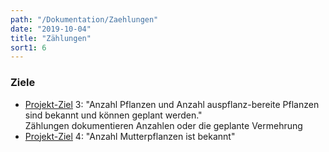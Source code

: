 ```yaml
---
path: "/Dokumentation/Zaehlungen"
date: "2019-10-04"
title: "Zählungen"
sort1: 6
---
```


### Ziele
- [Projekt-Ziel](/Dokumentation/Ziele) 3: "Anzahl Pflanzen und Anzahl auspflanz-bereite Pflanzen sind bekannt und können geplant werden."<br/>
  Zählungen dokumentieren Anzahlen oder die geplante Vermehrung
- [Projekt-Ziel](/Dokumentation/Ziele) 4: "Anzahl Mutterpflanzen ist bekannt"
